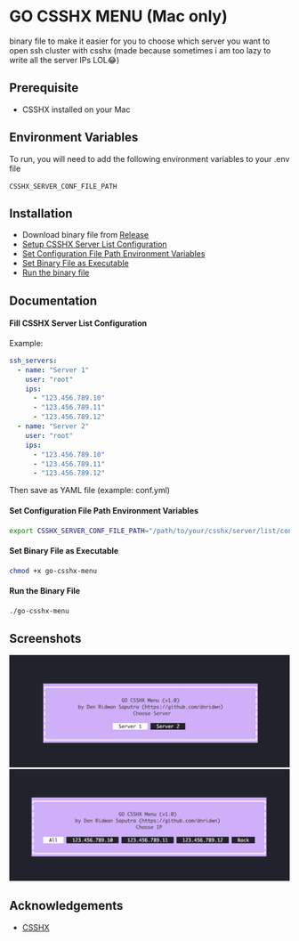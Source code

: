 
# GO CSSHX MENU (Mac only)

binary file to make it easier for you to choose which server you want to open ssh cluster with csshx (made because sometimes i am too lazy to write all the server IPs LOL😂)

## Prerequisite
- CSSHX installed on your Mac

## Environment Variables

To run, you will need to add the following environment variables to your .env file

`CSSHX_SERVER_CONF_FILE_PATH`


## Installation

- Download binary file from [Release](https://github.com/dnridwn/go-csshx-menu/releases)
- [Setup CSSHX Server List Configuration](#fill-csshx-server-list-configuration)
- [Set Configuration File Path Environment Variables](#set-configuration-file-path-environment-variables)
- [Set Binary File as Executable](#set-binary-file-as-executable)
- [Run the binary file](#run-the-binary-file)
## Documentation

#### Fill CSSHX Server List Configuration
Example:
```yaml
ssh_servers:
  - name: "Server 1"
    user: "root"
    ips:
      - "123.456.789.10"
      - "123.456.789.11"
      - "123.456.789.12"
  - name: "Server 2"
    user: "root"
    ips:
      - "123.456.789.10"
      - "123.456.789.11"
      - "123.456.789.12"
```
Then save as YAML file (example: conf.yml)

#### Set Configuration File Path Environment Variables
```bash
export CSSHX_SERVER_CONF_FILE_PATH="/path/to/your/csshx/server/list/conf/file.yml"
```

#### Set Binary File as Executable
```bash
chmod +x go-csshx-menu
```

#### Run the Binary File
```bash
./go-csshx-menu
```
## Screenshots

![App Screenshot](./screenshots/home.png)
![App Screenshot](./screenshots/ip_list.png)


## Acknowledgements

 - [CSSHX](https://github.com/brockgr/csshx)

